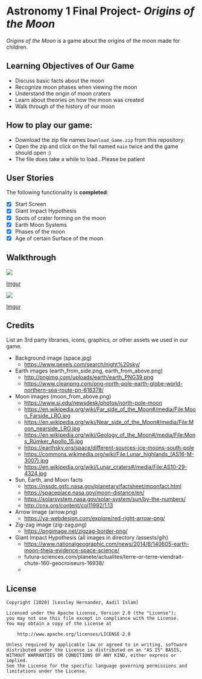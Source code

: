 # Astronomy 1 Final Project- *Origins of the Moon*

*Origins of the Moon* is a game about the origins of the moon made for children.

## Learning Objectives of Our Game
- Discuss basic facts about the moon
- Recognize moon phases when viewing the moon
- Understand the origin of moon craters
- Learn about theories on how the moon was created
- Walk through of the history of our moon

## How to play our game: 
+ Download the zip file names `Download_Game.zip` from this repository:
+ Open the zip and click on the fail named `main` twice and the game should open :)
+ The file does take a while to load...Please be patient

## User Stories
The following functionality is **completed**:
+ [X] Start Screen
+ [X] Giant Impact Hypothesis
+ [X] Spots of crater forming on the moon
+ [X] Earth Moon Systems
+ [X] Phases of the moon
+ [X] Age of certain Surface of the moon

## Walkthrough
<img src=https://imgur.com/F60JOR5.gif/>

[Imgur](https://imgur.com/F60JOR5)

<img src=https://imgur.com/QEtMzlV.gif/>

[Imgur](https://imgur.com/QEtMzlV)

## Credits

List an 3rd party libraries, icons, graphics, or other assets we used in our game.

- Background image (space.jpg) 
  - https://www.pexels.com/search/night%20sky/
- Earth images (earth_from_side.png, earth_from_above.png)
  - http://pngimg.com/uploads/earth/earth_PNG39.png
  - https://www.cleanpng.com/png-north-pole-earth-globe-world-northern-sea-route-pn-616378/
- Moon images (moon_from_above.png)
  - https://www.si.edu/newsdesk/photos/north-pole-moon
  - https://en.wikipedia.org/wiki/Far_side_of_the_Moon#/media/File:Moon_Farside_LRO.jpg
  - https://en.wikipedia.org/wiki/Near_side_of_the_Moon#/media/File:Moon_nearside_LRO.jpg
  - https://en.wikipedia.org/wiki/Geology_of_the_Moon#/media/File:Mons_Rümker_Apollo_15.jpg
  - https://earthsky.org/space/different-sources-ice-moons-south-pole
  - https://commons.wikimedia.org/wiki/File:Lunar_highlands_(AS16-M-3007).jpg
  - https://en.wikipedia.org/wiki/Lunar_craters#/media/File:AS10-29-4324.jpg
- Sun, Earth, and Moon facts
  - https://nssdc.gsfc.nasa.gov/planetary/factsheet/moonfact.html
  - https://spaceplace.nasa.gov/moon-distance/en/
  - https://solarsystem.nasa.gov/solar-system/sun/by-the-numbers/
  - http://cnx.org/content/col11992/1.13
- Arrow image (arrow.png)
  - https://ya-webdesign.com/explore/red-right-arrow-png/
- Zig-zag image (zig-zag.png)
  - https://pngimage.net/zigzag-border-png/
- Giant Impact Hypothesis (all images in directory /assests/gih) 
  - https://www.nationalgeographic.com/news/2014/6/140605-earth-moon-theia-evidence-space-science/
  - futura-sciences.com/planete/actualites/terre-or-terre-viendrait-chute-160-geocroiseurs-16938/
  - 

## License

    Copyright [2020] [Lessley Hernandez, Aadil Islam]

    Licensed under the Apache License, Version 2.0 (the "License");
    you may not use this file except in compliance with the License.
    You may obtain a copy of the License at

        http://www.apache.org/licenses/LICENSE-2.0

    Unless required by applicable law or agreed to in writing, software
    distributed under the License is distributed on an "AS IS" BASIS,
    WITHOUT WARRANTIES OR CONDITIONS OF ANY KIND, either express or implied.
    See the License for the specific language governing permissions and
    limitations under the License.
